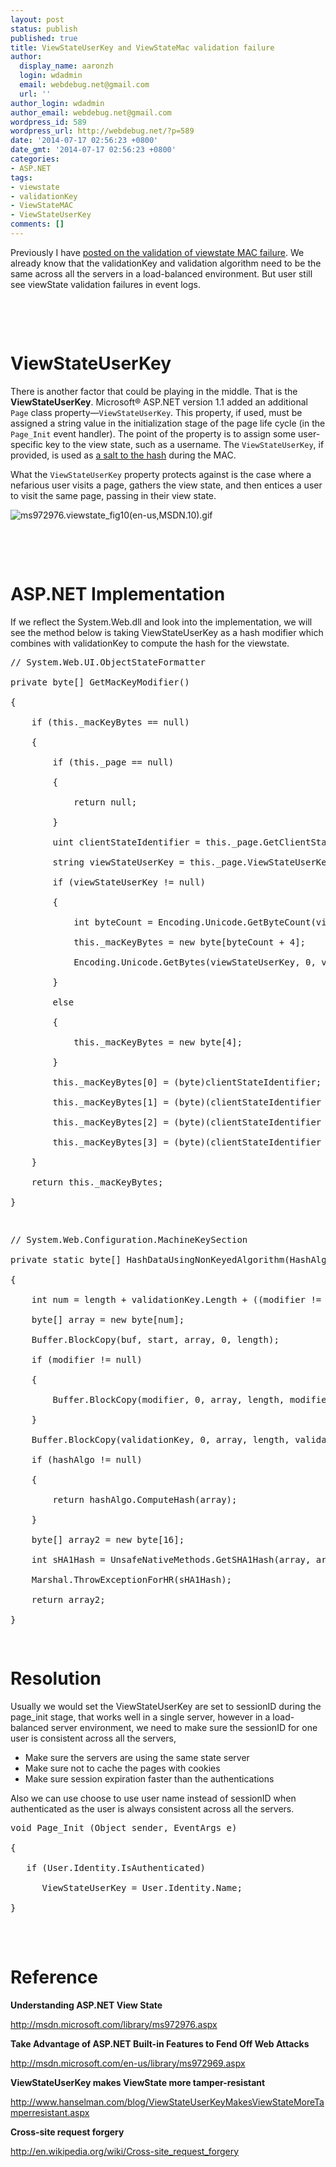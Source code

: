 ```yaml
---
layout: post
status: publish
published: true
title: ViewStateUserKey and ViewStateMac validation failure
author:
  display_name: aaronzh
  login: wdadmin
  email: webdebug.net@gmail.com
  url: ''
author_login: wdadmin
author_email: webdebug.net@gmail.com
wordpress_id: 589
wordpress_url: http://webdebug.net/?p=589
date: '2014-07-17 02:56:23 +0800'
date_gmt: '2014-07-17 02:56:23 +0800'
categories:
- ASP.NET
tags:
- viewstate
- validationKey
- ViewStateMAC
- ViewStateUserKey
comments: []
---
```

<p>Previously I have <a href="http://webdebug.net/2013/08/validation-of-viewstate-mac-failed/" target="_blank">posted on the validation of viewstate MAC failure</a>. We already know that the validationKey and validation algorithm need to be the same across all the servers in a load-balanced environment. But user still see viewState validation failures in event logs.</p>
<p>&nbsp;</p><br />
<h1>ViewStateUserKey</h1>
<p>There is another factor that could be playing in the middle. That is the <strong>ViewStateUserKey</strong>. Microsoft&reg; ASP.NET version 1.1 added an additional <code>Page</code> class property&mdash;<code>ViewStateUserKey</code>. This property, if used, must be assigned a string value in the initialization stage of the page life cycle (in the <code>Page_Init</code> event handler). The point of the property is to assign some user-specific key to the view state, such as a username. The <code>ViewStateUserKey</code>, if provided, is used as <a href="http://www.dotnetjunkies.com/Tutorial/77D4AFDC-585D-4539-A364-30028327FF14.dcik">a salt to the hash</a> during the MAC.</p>
<p>What the <code>ViewStateUserKey</code> property protects against is the case where a nefarious user visits a page, gathers the view state, and then entices a user to visit the same page, passing in their view state. </p>
<p><img title="ms972976.viewstate_fig10(en-us,MSDN.10).gif" alt="ms972976.viewstate_fig10(en-us,MSDN.10).gif" src="http://i.msdn.microsoft.com/dynimg/IC161589.gif"></p>
<p>&nbsp;</p><br />
<h1>ASP.NET Implementation</h1>
<p>If we reflect the System.Web.dll and look into the implementation, we will see the method below is taking ViewStateUserKey as a hash modifier which combines with validationKey to compute the hash for the viewstate.</p>
<pre class="brush:csharp">// System.Web.UI.ObjectStateFormatter<br />
private byte[] GetMacKeyModifier()<br />
{<br />
    if (this._macKeyBytes == null)<br />
    {<br />
        if (this._page == null)<br />
        {<br />
            return null;<br />
        }<br />
        uint clientStateIdentifier = this._page.GetClientStateIdentifier();<br />
        string viewStateUserKey = this._page.ViewStateUserKey;<br />
        if (viewStateUserKey != null)<br />
        {<br />
            int byteCount = Encoding.Unicode.GetByteCount(viewStateUserKey);<br />
            this._macKeyBytes = new byte[byteCount + 4];<br />
            Encoding.Unicode.GetBytes(viewStateUserKey, 0, viewStateUserKey.Length, this._macKeyBytes, 4);<br />
        }<br />
        else<br />
        {<br />
            this._macKeyBytes = new byte[4];<br />
        }<br />
        this._macKeyBytes[0] = (byte)clientStateIdentifier;<br />
        this._macKeyBytes[1] = (byte)(clientStateIdentifier >> 8);<br />
        this._macKeyBytes[2] = (byte)(clientStateIdentifier >> 16);<br />
        this._macKeyBytes[3] = (byte)(clientStateIdentifier >> 24);<br />
    }<br />
    return this._macKeyBytes;<br />
}</p>
<p>// System.Web.Configuration.MachineKeySection<br />
private static byte[] HashDataUsingNonKeyedAlgorithm(HashAlgorithm hashAlgo, byte[] buf, byte[] modifier, int start, int length, byte[] validationKey)<br />
{<br />
    int num = length + validationKey.Length + ((modifier != null) ? modifier.Length : 0);<br />
    byte[] array = new byte[num];<br />
    Buffer.BlockCopy(buf, start, array, 0, length);<br />
    if (modifier != null)<br />
    {<br />
        Buffer.BlockCopy(modifier, 0, array, length, modifier.Length);<br />
    }<br />
    Buffer.BlockCopy(validationKey, 0, array, length, validationKey.Length);<br />
    if (hashAlgo != null)<br />
    {<br />
        return hashAlgo.ComputeHash(array);<br />
    }<br />
    byte[] array2 = new byte[16];<br />
    int sHA1Hash = UnsafeNativeMethods.GetSHA1Hash(array, array.Length, array2, array2.Length);<br />
    Marshal.ThrowExceptionForHR(sHA1Hash);<br />
    return array2;<br />
}<br />
</pre></p>
<h1>Resolution</h1></p>
<p>Usually we would set the ViewStateUserKey are set to sessionID during the page_init stage, that works well in a single server, however in a load-balanced server environment, we need to make sure the sessionID for one user is consistent across all the servers,</p></p>
<ul>
<li>Make sure the servers are using the same state server
<li>Make sure not to cache the pages with cookies
<li>Make sure session expiration faster than the authentications</li></ul>
<p>Also we can use choose to use user name instead of sessionID when authenticated as the user is always consistent across all the servers.</p>
<pre class="brush:csharp">void Page_Init (Object sender, EventArgs e)<br />
{<br />
   if (User.Identity.IsAuthenticated)<br />
      ViewStateUserKey = User.Identity.Name;<br />
}<br />
</pre></p>
<p>&nbsp;</p></p>
<h1>Reference</h1></p>
<p><strong>Understanding ASP.NET View State</strong></p></p>
<p><a title="http://msdn.microsoft.com/library/ms972976.aspx" href="http://msdn.microsoft.com/library/ms972976.aspx" target="_blank">http://msdn.microsoft.com/library/ms972976.aspx</a></p></p>
<p><strong>Take Advantage of ASP.NET Built-in Features to Fend Off Web Attacks</strong></p></p>
<p><a title="http://msdn.microsoft.com/en-us/library/ms972969.aspx" href="http://msdn.microsoft.com/en-us/library/ms972969.aspx" target="_blank">http://msdn.microsoft.com/en-us/library/ms972969.aspx</a></p></p>
<p><strong>ViewStateUserKey makes ViewState more tamper-resistant</strong></p></p>
<p><a title="http://www.hanselman.com/blog/ViewStateUserKeyMakesViewStateMoreTamperresistant.aspx" href="http://www.hanselman.com/blog/ViewStateUserKeyMakesViewStateMoreTamperresistant.aspx" target="_blank">http://www.hanselman.com/blog/ViewStateUserKeyMakesViewStateMoreTamperresistant.aspx</a></p></p>
<p><strong>Cross-site request forgery</strong></p></p>
<p><a title="http://en.wikipedia.org/wiki/Cross-site_request_forgery" href="http://en.wikipedia.org/wiki/Cross-site_request_forgery" target="_blank">http://en.wikipedia.org/wiki/Cross-site_request_forgery</a></p></p>
